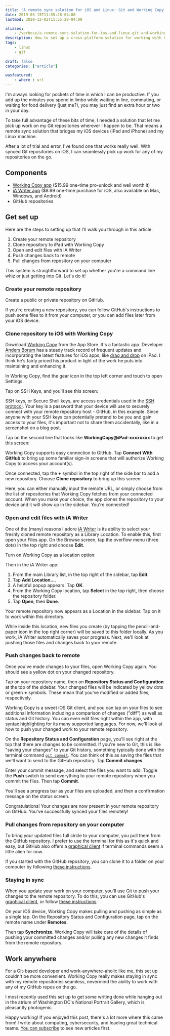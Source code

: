 ```yaml
---
title: 'A remote sync solution for iOS and Linux: Git and Working Copy'
date: 2019-03-15T11:55:28-04:00
lastmod: 2020-12-02T11:55:28-04:00

aliases:
    - /verbose/a-remote-sync-solution-for-ios-and-linux-git-and-working-copy/
description: How to set up a cross-platform solution for working with Git on iOS.
tags:
    - linux
    - git
 
draft: false
categories: ["article"]

wasfeatured:
    - where : url
---
```


I'm always looking for pockets of time in which I can be productive. If you add up the minutes you spend in limbo while waiting in line, commuting, or waiting for food delivery (just me?), you may just find an extra hour or two in your day.

To take full advantage of these bits of time, I needed a solution that let me pick up work on my Git repositories wherever I happen to be. That means a remote sync solution that bridges my iOS devices (iPad and iPhone) and my Linux machine.

After a lot of trial and error, I've found one that works really well. With synced Git repositories on iOS, I can seamlessly pick up work for any of my repositories on the go.

## Components

* [Working Copy app](https://workingcopy.app) ($15.99 one-time pro-unlock and well worth it)
* [iA Writer app](https://ia.net/writer) ($8.99 one-time purchase for iOS, also available on Mac, Windows, and Android)
* GitHub repositories

## Get set up

Here are the steps to setting up that I'll walk you through in this article.

1. Create your remote repository
2. Clone repository to iPad with Working Copy
3. Open and edit files with iA Writer
4. Push changes back to remote
5. Pull changes from repository on your computer

This system is straightforward to set up whether you're a command line whiz or just getting into Git. Let's do it!

### Create your remote repository

Create a public or private repository on GitHub.

If you're creating a new repository, you can follow GitHub's instructions to push some files to it from your computer, or you can add files later from your iOS device.

### Clone repository to iOS with Working Copy

Download [Working Copy](https://workingcopy.app) from the App Store. It's a fantastic app. Developer [Anders Borum](https://twitter.com/palmin) has a steady track record of frequent updates and incorporating the latest features for iOS apps, like [drag and drop](https://workingcopy.app/manual/dragdrop) on iPad. I think he's fairly priced his product in light of the work he puts into maintaining and enhancing it.

In Working Copy, find the gear icon in the top left corner and touch to open Settings.

Tap on SSH Keys, and you'll see this screen:

SSH keys, or Secure Shell keys, are access credentials used in the [SSH protocol](https://en.wikipedia.org/wiki/Secure_Shell). Your key is a password that your device will use to securely connect with your remote repository host - GitHub, in this example. Since anyone with your SSH keys can potentially pretend to be you and gain access to your files, it's important not to share them accidentally, like in a screenshot on a blog post.

Tap on the second line that looks like **WorkingCopy@iPad-xxxxxxxx** to get this screen:

Working Copy supports easy connection to GitHub. Tap **Connect With GitHub** to bring up some familiar sign-in screens that will authorize Working Copy to access your account(s).

Once connected, tap the **+** symbol in the top right of the side bar to add a new repository. Choose **Clone repository** to bring up this screen:

Here, you can either manually input the remote URL, or simply choose from the list of repositories that Working Copy fetches from your connected account. When you make your choice, the app clones the repository to your device and it will show up in the sidebar. You're connected!

### Open and edit files with iA Writer

One of the (many) reasons I adore [iA Writer](https://ia.net/writer) is its ability to select your freshly cloned remote repository as a Library Location. To enable this, first open your Files app. On the Browse screen, tap the overflow menu (three dots) in the top right and choose **Edit**.

Turn on Working Copy as a location option:

Then in the iA Writer app:

1. From the main Library list, in the top right of the sidebar, tap **Edit**.
1. Tap **Add Location...**.
1. A helpful popup appears. Tap **OK**.
1. From the Working Copy location, tap **Select** in the top right, then choose the repository folder.
1. Tap **Open**, then **Done**.

Your remote repository now appears as a Location in the sidebar. Tap on it to work within this directory.

While inside this location, new files you create (by tapping the pencil-and-paper icon in the top right corner) will be saved to this folder locally. As you work, iA Writer automatically saves your progress. Next, we'll look at pushing those files and changes back to your remote.

### Push changes back to remote

Once you've made changes to your files, open Working Copy again. You should see a yellow dot on your changed repository.

Tap on your repository name, then on **Repository Status and Configuration** at the top of the sidebar. Your changed files will be indicated by yellow dots or green **+** symbols. These mean that you've modified or added files, respectively.

Working Copy is a sweet iOS Git client, and you can tap on your files to see additional information including a comparison of changes ("diff") as well as status and Git history. You can even edit files right within the app, with [syntax highlighting](https://workingcopyapp.com/manual/edit) for its many supported languages. For now, we'll look at how to push your changed work to your remote repository.

On the **Repository Status and Configuration** page, you'll see right at the top that there are changes to be committed. If you're new to Git, this is like "saving your changes" to your Git history, something typically done with the terminal command [`git commit`](https://git-scm.com/docs/git-commit). You can think of this as saving the files that we'll want to send to the GitHub repository. Tap **Commit changes**.

Enter your commit message, and select the files you want to add. Toggle the **Push** switch to send everything to your remote repository when you commit the files. Then tap **Commit**.

You'll see a progress bar as your files are uploaded, and then a confirmation message on the status screen.

Congratulations! Your changes are now present in your remote repository on GitHub. You've successfully synced your files remotely!

### Pull changes from repository on your computer

To bring your updated files full circle to your computer, you pull them from the GitHub repository. I prefer to use the terminal for this as it's quick and easy, but GitHub also offers a [graphical client](https://docs.github.com/en/desktop/overview/getting-started-with-github-desktop?platform=windows) if terminal commands seem a little alien for now.

If you started with the GitHub repository, you can clone it to a folder on your computer by following [these instructions](https://docs.github.com/en/repositories/creating-and-managing-repositories/cloning-a-repository).

### Staying in sync

When you update your work on your computer, you'll use Git to push your changes to the remote repository. To do this, you can use GitHub's [graphical client](https://docs.github.com/en/desktop/overview/getting-started-with-github-desktop?platform=windows), or follow [these instructions](https://docs.github.com/en/get-started/importing-your-projects-to-github/importing-source-code-to-github/adding-an-existing-project-to-github-using-the-command-line).

On your iOS device, Working Copy makes pulling and pushing as simple as a single tap. On the Repository Status and Configuration page, tap on the remote name under **Remotes**.

Then tap **Synchronize**. Working Copy will take care of the details of pushing your committed changes and/or pulling any new changes it finds from the remote repository.

## Work anywhere

For a Git-based developer and work-anywhere-aholic like me, this set up couldn't be more convenient. Working Copy really makes staying in sync with my remote repositories seamless, nevermind the ability to work with any of my GitHub repos on the go.

I most recently used this set up to get some writing done while hanging out in the atrium of Washington DC's National Portrait Gallery, which is pleasantly photogenic.

Happy working! If you enjoyed this post, there's a lot more where this came from! I write about computing, cybersecurity, and leading great technical teams. [You can subscribe](/) to see new articles first.
